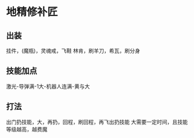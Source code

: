 # 地精修补匠

## 出装
挂件，(魔瓶)，灵魂戒，飞鞋
林肯，刷羊刀，希瓦，刷分身 

## 技能加点
激光-导弹满-1大-机器人连满-黄与大

## 打法
出门扔技能，大，再扔，回程，刷回程，再飞出扔技能
大需要一定时间，且技能等级越高，越费魔
